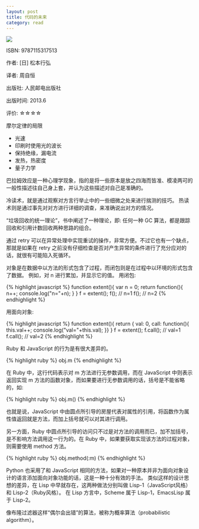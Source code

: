 ```yaml
---
layout: post
title: 代码的未来
category: read
---
```

<img class="cover" src="/images/2014/11/9787115317513.jpg" />

ISBN: 9787115317513

作者: [日] 松本行弘 

译者: 周自恒 

出版社: 人民邮电出版社

出版时间: 2013.6

评价: ☆☆☆☆

摩尔定律的局限

* 光速
* 印刷时使用光的波长
* 保持绝缘，漏电流
* 发热，热密度
* 量子力学

巴拉姆效应是一种心理学现象，指的是将一些原本是放之四海而皆准、模凌两可的一般性描述往自己身上套，并认为这些描述对自己是准确的。

冷读术，就是通过观察对方言行举止中的一些细微之处来进行揣测的技巧。
热读术则是通过事先对对方进行详细的调查，来准确说出对方的情况。

“垃圾回收的统一理论”，书中阐述了一种理论，即: 任何一种 GC 算法，都是跟踪回收和引用计数回收两种思路的组合。

通过 retry 可以在异常处理中实现重试的操作，非常方便。不过它也有一个缺点，那就是如果在 retry 之前没有仔细检查是否对产生异常的条件进行了充分应对的话，就很有可能陷入死循环。

对象是在数据中以方法的形式包含了过程，而闭包则是在过程中以环境的形式包含了数据。
例如，对 n 进行累加，并显示它的值。
用闭包: 

{% highlight javascript %}
function extent(){
  var n = 0;
  return function(){
    n++;
    console.log("n="+n);
  }
}
f = extent(); 
f(); // n=1
f(); // n=2
{% endhighlight %}

用面向对象: 

{% highlight javascript %}
function extent(){
  return {
    val: 0,
    call: function(){
    this.val++;
    console.log("val="+this.val);
  }}
}
f = extent(); 
f.call(); // val=1
f.call(); // val=2
{% endhighlight %}

Ruby 和 JavaScript 的行为是有很大差异的。

{% highlight ruby %}
obj.m
{% endhighlight %}

在 Ruby 中，这行代码表示对 m 方法进行无参数调用，而在 JavaScript 中则表示返回实现 m 方法的函数对象，而如果要进行无参数调用的话，括号是不能省略的，如: 

{% highlight ruby %}
obj.m()
{% endhighlight %}

也就是说，JavaScript 中由圆点所引导的房屋代表对属性的引用，将函数作为属性值返回就是方法，而加上括号就可以对其进行调用。

另一方面，Ruby 中圆点所引导的访问只不过是对方法的调用而已，加不加括号，是不影响方法调用这一行为的。在 Ruby 中，如果要获取实现该方法的过程对象，则需要使用 method 方法。

{% highlight ruby %}
obj.method(:m)
{% endhighlight %}

Python 也采用了和 JavaScript 相同的方法，如果对一种原本并非为面向对象设计的语言添加面向对象功能的话，这是一种十分有效的手法。
类似这样的设计思想的差异，在 Lisp 中早就存在，这两种做法分别叫做 Lisp-1（JavaScript风格）和 Lisp-2（Ruby风格）。
在 Lisp 方言中，Scheme 属于 Lisp-1，EmacsLisp 属于 Lisp-2。

像布隆过滤器这样“偶尔会出错”的算法，被称为概率算法（probabilistic algorithm）。
